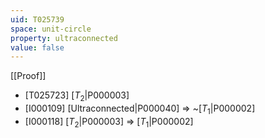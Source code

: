 ```yaml
---
uid: T025739
space: unit-circle
property: ultraconnected
value: false
---
```

[[Proof]]

* [T025723] [$T_2$|P000003]
* [I000109] [Ultraconnected|P000040] => ~[$T_1$|P000002]
* [I000118] [$T_2$|P000003] => [$T_1$|P000002]

